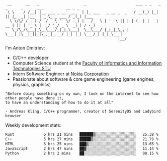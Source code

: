 ```
 __      __   _                    _                      ___ _ _   _  _      _      ___          __ _ _     
 \ \    / /__| |__ ___ _ __  ___  | |_ ___   _ __ _  _   / __(_) |_| || |_  _| |__  | _ \_ _ ___ / _(_) |___ 
  \ \/\/ / -_) / _/ _ \ '  \/ -_) |  _/ _ \ | '  \ || | | (_ | |  _| __ | || | '_ \ |  _/ '_/ _ \  _| | / -_)
   \_/\_/\___|_\__\___/_|_|_\___|  \__\___/ |_|_|_\_, |  \___|_|\__|_||_|\_,_|_.__/ |_| |_| \___/_| |_|_\___|
                                                  |__/                                                       
```

I'm Anton Dmitriev:
* C/C++ developer 
* Computer Science student at the [Faculty of Informatics and Information Technologies STU](https://www.fiit.stuba.sk/en.html?page_id=749)
* Intern Software Engineer at [Nokia Corporation](https://www.nokia.com/)
* Passionate about software & core game engineering (game engines, physics, graphics)

```
"Before doing something on my own, I look on the internet to see how other people have done it,  
to have an understanding of how to do it at all"

- Andreas Kling, C/C++ programmer, creator of SerenityOS and Ladybird browser
```

Weekly development stats:
<!--START_SECTION:waka-->

```txt
Rust             6 hrs 21 mins   ██████▒░░░░░░░░░░░░░░░░░░   25.38 %
C++              5 hrs 27 mins   █████▒░░░░░░░░░░░░░░░░░░░   21.79 %
HTML             3 hrs 25 mins   ███▒░░░░░░░░░░░░░░░░░░░░░   13.65 %
JavaScript       2 hrs 47 mins   ██▓░░░░░░░░░░░░░░░░░░░░░░   11.14 %
Python           2 hrs 2 mins    ██░░░░░░░░░░░░░░░░░░░░░░░   08.15 %
```

<!--END_SECTION:waka-->